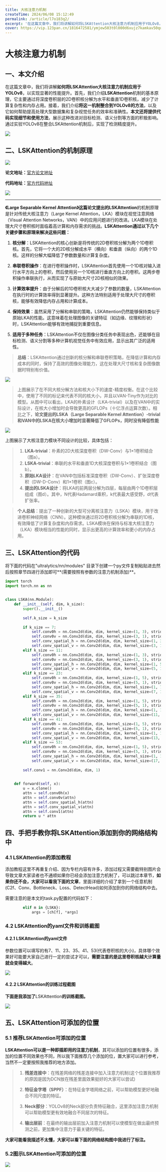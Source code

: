 ```yaml
---
title: 大核注意力机制
createTime: 2024/06/08 15:12:49
permalink: /article/l7o183q2/
excerpt: '在这篇文章中，我们将讲解如何将LSKAttention大核注意力机制应用于YOLOv8，以实现显著的性能提升。'
cover: https://vip.123pan.cn/1816472581/ymjew503t0l000d6xujz7kamkav50qu6DIYPAqF0DqJ1DGxwDIiw.png
---
```

# **大核注意力机制**

一、本文介绍 
-------

在这篇文章中，我们将讲解**如何将LSKAttention大核注意力机制应用于YOLOv8**，以实现显著的性能提升。首先，我们介绍**LSKAttention**机制的基本原理，它主要通过将深度卷积层的2D卷积核分解为水平和垂直1D卷积核，减少了计算复杂性和内存占用。接着，我们介绍**将这一机制整合到YOLOv8的方法**，以及它如何帮助提高处理大型数据集和复杂视觉任务的效率和准确性。**本文还将提供代码实现细节和使用方法**，展示这种改进对目标检测、语义分割等方面的积极影响。通过实验YOLOv8在整合LSKAttention机制后，实现了检测精度提升。

![](https://yangyang666.oss-cn-chengdu.aliyuncs.com/typoraImages/4b39eeb20ce74c5fabed0b9569690441.png)

二、LSKAttention的机制原理 
--------------------

![](https://yangyang666.oss-cn-chengdu.aliyuncs.com/typoraImages/c9a46a0bb241421ba8315e921fe5bfba.png)

**论文地址：**[官方论文地址](https://arxiv.org/pdf/2309.01439.pdf "官方论文地址")

**代码地址：**[官方代码地址](https://github.com/StevenLauHKHK/Large-Separable-Kernel-Attention "官方代码地址")

![](https://yangyang666.oss-cn-chengdu.aliyuncs.com/typoraImages/b5b4bb706d524863929cbd72ad7cbbb0.png)

* * *

**《Large Separable Kernel Attention》**这篇论文提出的**LSKAttention**的机制原理是针对传统大核注意力（Large Kernel Attention，LKA）模块在视觉注意网络（Visual Attention Networks，VAN）中的应用问题进行的改进。LKA模块在处理大尺寸卷积核时面临着高计算和内存需求的挑战。**LSKAttention通过以下几个关键步骤和原理来解决这些问题：**

1.  **核分解**：LSKAttention的核心创新是将传统的2D卷积核分解为两个1D卷积核。首先，它将一个大的2D核分解成水平（横向）和垂直（纵向）的两个1D核。这样的分解大幅降低了参数数量和计算复杂度。
    
2.  **串联卷积操作**：在进行卷积操作时，LSKAttention首先使用一个1D核对输入进行水平方向上的卷积，然后使用另一个1D核进行垂直方向上的卷积。这两步卷积操作串联执行，从而实现了与原始大尺寸2D核相似的效果。
    
3.  **计算效率提升**：由于分解后的1D卷积核大大减少了参数的数量，LSKAttention在执行时的计算效率得到显著提升。这种方法特别适用于处理大尺寸的卷积核，能够有效降低内存占用和计算成本。
    
4.  **保持效果**：虽然采用了分解和串联的策略，LSKAttention仍然能够保持类似于原始LKA的性能。这意味着在处理图像的关键特征（如边缘、纹理和形状）时，LSKAttention能够有效地捕捉到重要信息。
    
5.  **适用于多种任务**：LSKAttention不仅在图像分类任务中表现出色，还能够在目标检测、语义分割等多种计算机视觉任务中有效应用，显示出其广泛的适用性。
    

> **总结**：LSKAttention通过创新的核分解和串联卷积策略，在降低计算和内存成本的同时，保持了高效的图像处理能力，这在处理大尺寸核和复杂图像数据时特别有价值。

![](https://yangyang666.oss-cn-chengdu.aliyuncs.com/typoraImages/83df29a950b1454792cdb429089a126c.png)

> 上图展示了在不同大核分解方法和核大小下的速度-精度权衡。在这个比较中，使用了不同的标记来代表不同的核大小，并且以VAN-Tiny作为对比的模型。从图中可以看出，LKA的朴素设计（LKA-trivial）以及在VAN中的实际设计，在核大小增加时会导致更高的GFLOPs（十亿浮点运算次数）。相比之下，**论文提出的LSKA（Large Separable Kernel Attention）-trivial和VAN中的LSKA在核大小增加时显著降低了GFLOPs，同时没有降低性能** 

![](https://yangyang666.oss-cn-chengdu.aliyuncs.com/typoraImages/113cbde4e88d482f950d71a34c95cd69.png)

上图展示了大核注意力模块不同设计的比较，具体包括：

> 1.  **LKA-trivial**：朴素的2D大核深度卷积（DW-Conv）与1×1卷积结合（图a）。
> 2.  **LSKA-trivial**：串联的水平和垂直1D大核深度卷积与1×1卷积结合（图b）。
> 3.  **原始LKA设计**：在VAN中包括标准深度卷积（DW-Conv）、扩张深度卷积（DW-D-Conv）和1×1卷积（图c）。
> 4.  **提出的LSKA设计**：将LKA的前两层分解为四层，每层由两个1D卷积层组成（图d）。其中，N代表Hadamard乘积，k代表最大感受野，d代表扩张率​​。

> **个人总结**：提出了一种创新的大型可分离核注意力（LSKA）模块，用于改进卷积神经网络（CNN）。这种模块通过将2D卷积核分解为串联的1D核，有效降低了计算复杂度和内存需求。LSKA模块在保持与标准大核注意力（LKA）模块相当的性能的同时，显示出更高的计算效率和更小的内存占用。

三、LSKAttention的代码
-----------------

将下面的代码在"ultralytics/nn/modules" 目录下创建一个py文件复制粘贴进去然后按照章节四进行添加即可**(需要按照有参数的注意力机制添加)**。

```python
import torch
import torch.nn as nn
 
 
class LSKA(nn.Module):
    def __init__(self, dim, k_size):
        super().__init__()
 
        self.k_size = k_size
 
        if k_size == 7:
            self.conv0h = nn.Conv2d(dim, dim, kernel_size=(1, 3), stride=(1,1), padding=(0,(3-1)//2), groups=dim)
            self.conv0v = nn.Conv2d(dim, dim, kernel_size=(3, 1), stride=(1,1), padding=((3-1)//2,0), groups=dim)
            self.conv_spatial_h = nn.Conv2d(dim, dim, kernel_size=(1, 3), stride=(1,1), padding=(0,2), groups=dim, dilation=2)
            self.conv_spatial_v = nn.Conv2d(dim, dim, kernel_size=(3, 1), stride=(1,1), padding=(2,0), groups=dim, dilation=2)
        elif k_size == 11:
            self.conv0h = nn.Conv2d(dim, dim, kernel_size=(1, 3), stride=(1,1), padding=(0,(3-1)//2), groups=dim)
            self.conv0v = nn.Conv2d(dim, dim, kernel_size=(3, 1), stride=(1,1), padding=((3-1)//2,0), groups=dim)
            self.conv_spatial_h = nn.Conv2d(dim, dim, kernel_size=(1, 5), stride=(1,1), padding=(0,4), groups=dim, dilation=2)
            self.conv_spatial_v = nn.Conv2d(dim, dim, kernel_size=(5, 1), stride=(1,1), padding=(4,0), groups=dim, dilation=2)
        elif k_size == 23:
            self.conv0h = nn.Conv2d(dim, dim, kernel_size=(1, 5), stride=(1,1), padding=(0,(5-1)//2), groups=dim)
            self.conv0v = nn.Conv2d(dim, dim, kernel_size=(5, 1), stride=(1,1), padding=((5-1)//2,0), groups=dim)
            self.conv_spatial_h = nn.Conv2d(dim, dim, kernel_size=(1, 7), stride=(1,1), padding=(0,9), groups=dim, dilation=3)
            self.conv_spatial_v = nn.Conv2d(dim, dim, kernel_size=(7, 1), stride=(1,1), padding=(9,0), groups=dim, dilation=3)
        elif k_size == 35:
            self.conv0h = nn.Conv2d(dim, dim, kernel_size=(1, 5), stride=(1,1), padding=(0,(5-1)//2), groups=dim)
            self.conv0v = nn.Conv2d(dim, dim, kernel_size=(5, 1), stride=(1,1), padding=((5-1)//2,0), groups=dim)
            self.conv_spatial_h = nn.Conv2d(dim, dim, kernel_size=(1, 11), stride=(1,1), padding=(0,15), groups=dim, dilation=3)
            self.conv_spatial_v = nn.Conv2d(dim, dim, kernel_size=(11, 1), stride=(1,1), padding=(15,0), groups=dim, dilation=3)
        elif k_size == 41:
            self.conv0h = nn.Conv2d(dim, dim, kernel_size=(1, 5), stride=(1,1), padding=(0,(5-1)//2), groups=dim)
            self.conv0v = nn.Conv2d(dim, dim, kernel_size=(5, 1), stride=(1,1), padding=((5-1)//2,0), groups=dim)
            self.conv_spatial_h = nn.Conv2d(dim, dim, kernel_size=(1, 13), stride=(1,1), padding=(0,18), groups=dim, dilation=3)
            self.conv_spatial_v = nn.Conv2d(dim, dim, kernel_size=(13, 1), stride=(1,1), padding=(18,0), groups=dim, dilation=3)
        elif k_size == 53:
            self.conv0h = nn.Conv2d(dim, dim, kernel_size=(1, 5), stride=(1,1), padding=(0,(5-1)//2), groups=dim)
            self.conv0v = nn.Conv2d(dim, dim, kernel_size=(5, 1), stride=(1,1), padding=((5-1)//2,0), groups=dim)
            self.conv_spatial_h = nn.Conv2d(dim, dim, kernel_size=(1, 17), stride=(1,1), padding=(0,24), groups=dim, dilation=3)
            self.conv_spatial_v = nn.Conv2d(dim, dim, kernel_size=(17, 1), stride=(1,1), padding=(24,0), groups=dim, dilation=3)
 
        self.conv1 = nn.Conv2d(dim, dim, 1)
 
 
    def forward(self, x):
        u = x.clone()
        attn = self.conv0h(x)
        attn = self.conv0v(attn)
        attn = self.conv_spatial_h(attn)
        attn = self.conv_spatial_v(attn)
        attn = self.conv1(attn)
        return u * attn
```

四、手把手教你将LSKAttention添加到你的网络结构中
------------------------------

### 4.1 LSKAttention的添加教程

添加教程这里不再重复介绍、因为专栏内容有许多，添加过程又需要截特别图片会导致文章大家读者也不通顺如果你已经会添加注意力机制了，可以跳过本章节，**如果你还不会，大家可以看我下面的文章**，里面详细的介绍了拿到一个任意机制(C2f、Conv、Bottleneck、Loss、DetectHead)如何添加到你的网络结构中去。

需要注意的是本文的task.py配置的代码如下：

```python
        elif m in {LSKA}:
            args = [ch[f], *args]
```

### 4.2 LSKAttention的yaml文件和训练截图

#### 4.2.1 LSKAttention的yaml文件

参数位置可以填写的有7、11、23、35、41、53(代表卷积核的大小)，具体哪个效果好可能要大家自己进行一定的尝试才可以，**需要注意的是这里卷积核越大计算量就会变得越大**。

![](https://yangyang666.oss-cn-chengdu.aliyuncs.com/typoraImages/514c19c651104fbf9d187ca803aea5d4.png)



#### 4.2.2 LSKAttention的训练过程截图 

**下面是我添加了**LSKAttention**的训练截图。**

![](https://yangyang666.oss-cn-chengdu.aliyuncs.com/typoraImages/c9ec05024d134f42b8e7eb9d0f3ba225.png)



五、LSKAttention可添加的位置
--------------------

### 5.1 推荐LSKAttention可添加的位置 

**LSKAttention可以是一种即插即用的注意力机制**，其可以添加的位置有很多，添加的位置不同效果也不同，所以我下面推荐几个添加的位，置大家可以进行参考，当然不一定要按照我推荐的地方添加。

> 1.  **残差连接中**：在残差网络的残差连接中加入注意力机制(这个位置我推荐的原因是因为DCN放在残差里面效果挺好的大家可以尝试)
>     
> 2.  **特征金字塔（SPPF）**：在特征金字塔网络之前，可以帮助模型更好地融合不同尺度的特征。
>     
> 3.  **Neck部分**：YOLOv8的Neck部分负责特征融合，这里添加注意力机制可以帮助模型更有效地融合不同层次的特征。
>     
> 4.  **输出层前**：在最终的输出层前加入注意力机制可以使模型在做出最终预测之前，更加集中注意力于最关键的特征。
>     

**大家可能看我描述不太懂，大家可以看下面的网络结构图中我进行了标注。**

### **5.2图示**LSKAttention**可添加的位置** 

![](https://yangyang666.oss-cn-chengdu.aliyuncs.com/typoraImages/3efa1bc815b6491db9c4fba4b986936b.png)

